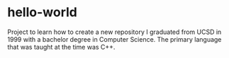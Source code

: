 # hello-world
Project to learn how to create a new repository
I graduated from UCSD in 1999 with a bachelor degree in Computer Science.  The primary language that was taught at the time was C++.
